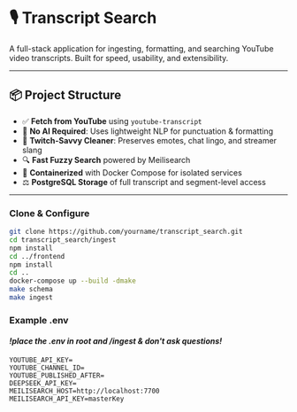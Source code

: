# 🎙️ Transcript Search

A full-stack application for ingesting, formatting, and searching YouTube video transcripts. Built for speed, usability, and extensibility.

---

## 📦 Project Structure

- ✅ **Fetch from YouTube** using `youtube-transcript`
- 🧐 **No AI Required**: Uses lightweight NLP for punctuation & formatting
- 🧹 **Twitch-Savvy Cleaner**: Preserves emotes, chat lingo, and streamer slang
- 🔍 **Fast Fuzzy Search** powered by Meilisearch
- 🚧 **Containerized** with Docker Compose for isolated services
- ⚖️ **PostgreSQL Storage** of full transcript and segment-level access

---

### Clone & Configure

```bash
git clone https://github.com/yourname/transcript_search.git
cd transcript_search/ingest
npm install
cd ../frontend
npm install
cd ..
docker-compose up --build -dmake
make schema
make ingest
```

### Example .env

#### _!place the .env in root and /ingest & don't ask questions!_

```dotenv
YOUTUBE_API_KEY=
YOUTUBE_CHANNEL_ID=
YOUTUBE_PUBLISHED_AFTER=
DEEPSEEK_API_KEY=
MEILISEARCH_HOST=http://localhost:7700
MEILISEARCH_API_KEY=masterKey
```
